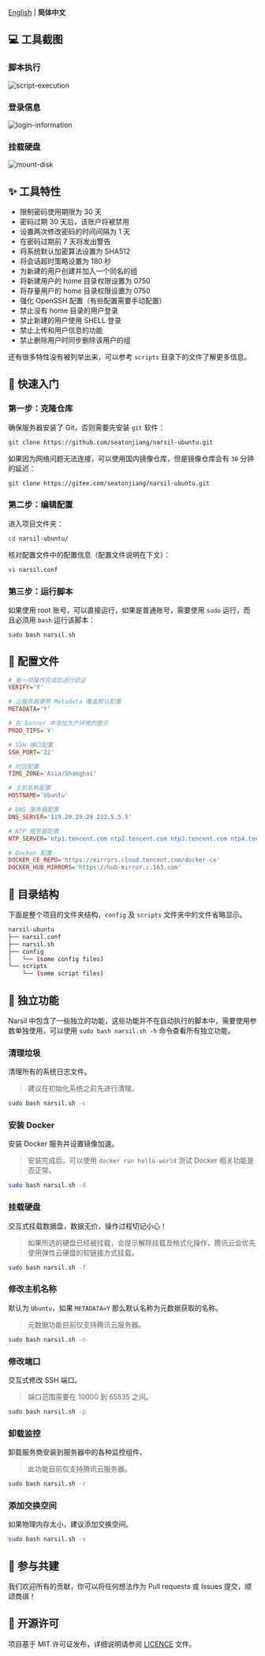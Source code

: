 [English](README.md) | **简体中文**

## 💻 工具截图

### 脚本执行

![script-execution](.github/script-execution.png)

### 登录信息

![login-information](.github/login-information.png)

### 挂载硬盘

![mount-disk](.github/mount-disk.png)

## ✨ 工具特性

-   限制密码使用期限为 30 天
-   密码过期 30 天后，该账户将被禁用
-   设置两次修改密码的时间间隔为 1 天
-   在密码过期前 7 天将发出警告
-   将系统默认加密算法设置为 SHA512
-   将会话超时策略设置为 180 秒
-   为新建的用户创建并加入一个同名的组
-   将新建用户的 home 目录权限设置为 0750
-   将存量用户的 home 目录权限设置为 0750
-   强化 OpenSSH 配置（有些配置需要手动配置）
-   禁止没有 home 目录的用户登录
-   禁止新建的用户使用 SHELL 登录
-   禁止上传和用户信息的功能
-   禁止删除用户时同步删除该用户的组

还有很多特性没有被列举出来，可以参考 `scripts` 目录下的文件了解更多信息。

## 🚀 快速入门

### 第一步：克隆仓库

确保服务器安装了 Git，否则需要先安装 `git` 软件：

```bash
git clone https://github.com/seatonjiang/narsil-ubuntu.git
```

如果因为网络问题无法连接，可以使用国内镜像仓库，但是镜像仓库会有 `30` 分钟的延迟：

```bash
git clone https://gitee.com/seatonjiang/narsil-ubuntu.git
```

### 第二步：编辑配置

进入项目文件夹：

```bash
cd narsil-ubuntu/
```

核对配置文件中的配置信息（配置文件说明在下文）：

```bash
vi narsil.conf
```

### 第三步：运行脚本

如果使用 root 账号，可以直接运行，如果是普通账号，需要使用 `sudo` 运行，而且必须用 `bash` 运行该脚本：

```bash
sudo bash narsil.sh
```

## 📝 配置文件

```ini
# 每一项操作完成后进行验证
VERIFY='Y'

# 云服务器使用 Metadata 覆盖默认配置
METADATA='Y'

# 在 banner 中添加生产环境的提示
PROD_TIPS='Y'

# SSH 端口配置
SSH_PORT='22'

# 时区配置
TIME_ZONE='Asia/Shanghai'

# 主机名称配置
HOSTNAME='Ubuntu'

# DNS 服务器配置
DNS_SERVER='119.29.29.29 223.5.5.5'

# NTP 服务器配置
NTP_SERVER='ntp1.tencent.com ntp2.tencent.com ntp3.tencent.com ntp4.tencent.com ntp5.tencent.com'

# Docker 配置
DOCKER_CE_REPO='https://mirrors.cloud.tencent.com/docker-ce'
DOCKER_HUB_MIRRORS='https://hub-mirror.c.163.com'
```

## 📂 目录结构

下面是整个项目的文件夹结构，`config` 及 `scripts` 文件夹中的文件省略显示。

```bash
narsil-ubuntu
├── narsil.conf
├── narsil.sh
├── config
│   └── (some config files)
└── scripts
    └── (some script files)
```

## 🔨 独立功能

Narsil 中包含了一些独立的功能，这些功能并不在自动执行的脚本中，需要使用参数单独使用，可以使用 `sudo bash narsil.sh -h` 命令查看所有独立功能。

### 清理垃圾

清理所有的系统日志文件。

> 建议在初始化系统之前先进行清理。

```bash
sudo bash narsil.sh -c
```

### 安装 Docker

安装 Docker 服务并设置镜像加速。

> 安装完成后，可以使用 `docker run hello-world` 测试 Docker 相关功能是否正常。

```bash
sudo bash narsil.sh -d
```

### 挂载硬盘

交互式挂载数据盘，数据无价，操作过程切记小心！

> 如果所选的硬盘已经被挂载，会提示解除挂载及格式化操作，腾讯云会优先使用弹性云硬盘的软链接方式挂载。

```bash
sudo bash narsil.sh -f
```

### 修改主机名称

默认为 `Ubuntu`，如果 `METADATA=Y` 那么默认名称为元数据获取的名称。

> 元数据功能目前仅支持腾讯云服务器。

```bash
sudo bash narsil.sh -n
```

### 修改端口

交互式修改 SSH 端口。

> 端口范围需要在 10000 到 65535 之间。

```bash
sudo bash narsil.sh -p
```

### 卸载监控

卸载服务商安装到服务器中的各种监控组件。

> 此功能目前仅支持腾讯云服务器。

```bash
sudo bash narsil.sh -r
```

### 添加交换空间

如果物理内存太小，建议添加交换空间。

```bash
sudo bash narsil.sh -s
```

## 🤝 参与共建

我们欢迎所有的贡献，你可以将任何想法作为 Pull requests 或 Issues 提交，顺颂商祺！

## 📃 开源许可

项目基于 MIT 许可证发布，详细说明请参阅 [LICENCE](https://github.com/seatonjiang/narsil-ubuntu/blob/main/LICENSE) 文件。
